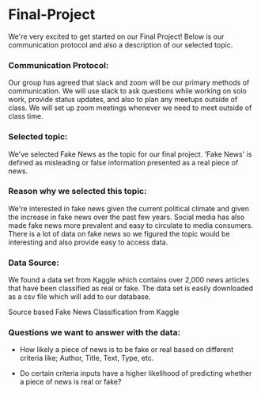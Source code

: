 # Final-Project

We're very excited to get started on our Final Project! Below is our communication protocol and also a description of our selected topic. 

### Communication Protocol:

Our group has agreed that slack and zoom will be our primary methods of communication. We will use slack to ask questions while working on solo work, provide status updates, and also to plan any meetups outside of class. We will set up zoom meetings whenever we need to meet outside of class time. 

### Selected topic:

We've selected Fake News as the topic for our final project. 'Fake News' is defined as misleading or false information presented as a real piece of news. 

### Reason why we selected this topic:
We're interested in fake news given the current political climate and given the increase in fake news over the past few years. Social media has also made fake news more prevalent and easy to circulate to media consumers. There is a lot of data on fake news so we figured the topic would be interesting and also provide easy to access data. 

### Data Source: 
We found a data set from Kaggle which contains over 2,000 news articles that have been classified as real or fake. The data set is easily downloaded as a csv file which will add to our database. 

Source based Fake News Classification from Kaggle
 
### Questions we want to answer with the data: 

- How likely a piece of news is to be fake or real based on different criteria like; Author, Title, Text, Type, etc. 

- Do certain criteria inputs have a higher likelihood of predicting whether a piece of news is real or fake? 
